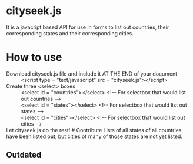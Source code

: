 # cityseek.js
It is a javacript based API for use in forms to list out countries, their corresponding states and their corresponding cities.
# How to use
<dl>
<dt>Download cityseek.js file and include it AT THE END of your document<br>
<dd>&lt;script type = "text/javascript" src = "cityseek.js"&gt;&lt;/script&gt;
<dt>Create three &lt;select&gt; boxes
<dd>&lt;select id = "countries"&gt;&lt;/select&gt; &lt;!-- For selectbox that would list out countries --&gt;
<dd>&lt;select id = "states"&gt;&lt;/select&gt; &lt;!-- For selectbox that would list out states --&gt;
<dd>&lt;select id = "cities"&gt;&lt;/select&gt; &lt;!-- For selectbox that would list out cities --&gt;
<dt>Let cityseek.js do the rest!
# Contribute
Lists of all states of all countries have been listed out, but cities of many of those states are not yet listed.

## Outdated
